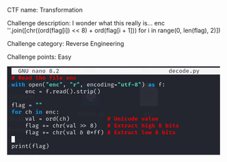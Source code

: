 CTF name: Transformation

Challenge description: I wonder what this really is... enc ''.join([chr((ord(flag[i]) << 8) + ord(flag[i + 1])) for i in range(0, len(flag), 2)])

Challenge category: Reverse Engineering

Challenge points: Easy

![Image 1](1.png)
